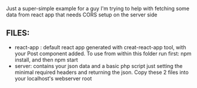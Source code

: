 Just a super-simple example for a guy I'm trying to help with fetching some data from react app that needs CORS setup on the server side

FILES:
------
- react-app : default react app generated with creat-react-app tool, with your Post component added. To use from within this folder run first: npm install, and then npm start
- server: contains your json data and a basic php script just setting the minimal required headers and returning the json. Copy these 2 files into your localhost's webserver root 